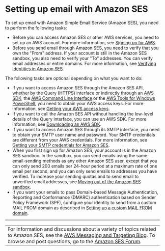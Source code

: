 # Setting up email with Amazon SES<a name="send-email-set-up"></a>

To set up email with Amazon Simple Email Service \(Amazon SES\), you need to perform the following tasks:
+ Before you can access Amazon SES or other AWS services, you need to set up an AWS account\. For more information, see [Signing up for AWS](sign-up-for-aws.md)\.
+ Before you send email through Amazon SES, you need to verify that you own the "From" address\. If your account is still in the Amazon SES sandbox, you also need to verify your "To" addresses\. You can verify email addresses or entire domains\. For more information, see [Verifying identities in Amazon SES](verify-addresses-and-domains.md)\.

The following tasks are optional depending on what you want to do:
+ If you want to access Amazon SES through the Amazon SES API, whether by the Query \(HTTPS\) interface or indirectly through an [AWS SDK](https://aws.amazon.com/tools/), the [AWS Command Line Interface](https://aws.amazon.com/cli/) or the [AWS Tools for Windows PowerShell](https://aws.amazon.com/powershell/), you need to obtain your AWS access keys\. For more information, see [Getting your AWS access keys](get-aws-keys.md)\.
+ If you want to call the Amazon SES API without handling the low\-level details of the Query interface, you can use an AWS SDK\. For more information, see [Downloading an AWS SDK](download-aws-sdk.md)\.
+ If you want to access Amazon SES through its SMTP interface, you need to obtain your SMTP user name and password\. Your SMTP credentials are different from your AWS credentials\. For more information, see [Getting your SMTP credentials for Amazon SES](get-smtp-credentials.md)\.
+ When you first sign up for Amazon SES, your account is in the Amazon SES sandbox\. In the sandbox, you can send emails using the same email\-sending methods as any other Amazon SES user, except that you can only send 200 emails per 24\-hour period at a maximum rate of one email per second, and you can only send emails to addresses you have verified\. To increase your sending quotas and to send email to unverified email addresses, see [Moving out of the Amazon SES sandbox](request-production-access.md)\.
+ If you want your emails to pass Domain\-based Message Authentication, Reporting and Conformance \(DMARC\) authentication based on Sender Policy Framework \(SPF\), configure your identity to send from a custom MAIL FROM domain as described in [Setting up a custom MAIL FROM domain](mail-from.md)\.


****  

|  | 
| --- |
| For information and discussions about a variety of topics related to Amazon SES, see the [AWS Messaging and Targeting Blog](https://aws.amazon.com//blogs/messaging-and-targeting/)\. To browse and post questions, go to the [Amazon SES Forum](https://forums.aws.amazon.com/forum.jspa?forumID=90)\. | 
